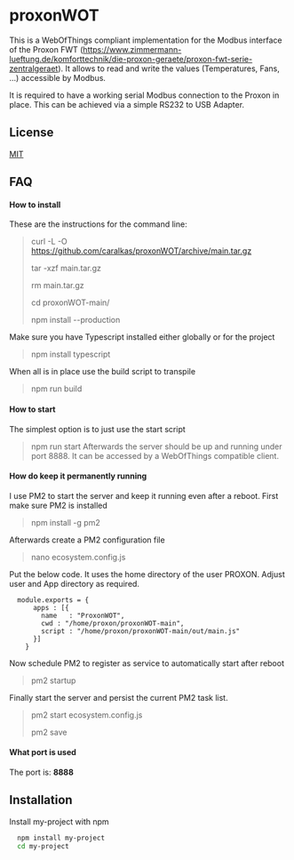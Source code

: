 # proxonWOT
This is a WebOfThings compliant implementation for the Modbus interface of the Proxon FWT (https://www.zimmermann-lueftung.de/komforttechnik/die-proxon-geraete/proxon-fwt-serie-zentralgeraet). It allows to read and write the values (Temperatures, Fans, ...) accessible by Modbus.

It is required to have a working serial Modbus connection to the Proxon in place. This can be achieved via a simple RS232 to USB Adapter.

## License

[MIT](https://choosealicense.com/licenses/mit/)


## FAQ

#### How to install
These are the instructions for the command line:
> curl -L -O https://github.com/caralkas/proxonWOT/archive/main.tar.gz
> 
> tar -xzf main.tar.gz
> 
> rm main.tar.gz
> 
> cd proxonWOT-main/
> 
> npm install --production

Make sure you have Typescript installed either globally or for the project
> npm install typescript

When all is in place use the build script to transpile
> npm run build

#### How to start
The simplest option is to just use the start script
>npm run start
Afterwards the server should be up and running under port 8888. It can be accessed by a WebOfThings compatible client.

#### How do keep it permanently running
I use PM2 to start the server and keep it running even after a reboot.
First make sure PM2 is installed 
> npm install -g pm2

Afterwards create a PM2 configuration file
> nano ecosystem.config.js

Put the below code. It uses the home directory of the user PROXON. Adjust user and App directory as required.
```
  module.exports = {
	  apps : [{
		name   : "ProxonWOT",
		cwd : "/home/proxon/proxonWOT-main",
		script : "/home/proxon/proxonWOT-main/out/main.js"
	  }]
	}
```
Now schedule PM2 to register as service to automatically start after reboot
> pm2 startup

Finally start the server and persist the current PM2 task list.
> pm2 start ecosystem.config.js
> 
> pm2 save

#### What port is used
The port is: **8888**

## Installation

Install my-project with npm

```bash
  npm install my-project
  cd my-project
```
    
